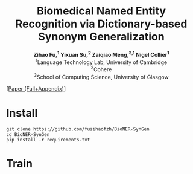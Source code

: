 # <div align="center">Biomedical Named Entity Recognition via Dictionary-based Synonym Generalization</div>
<div align="center"><b>Zihao Fu,<sup>1</sup> Yixuan Su,<sup>2</sup> Zaiqiao Meng,<sup>3,1</sup> Nigel Collier<sup>1</sup></b></div>


<div align="center">
<sup>1</sup>Language Technology Lab, University of Cambridge<br>
<sup>2</sup>Cohere<br>
<sup>3</sup>School of Computing Science, University of Glasgow
</div>

[[Paper (Full+Appendix)]](https://arxiv.org/pdf/2305.13066.pdf)


# Install 

```
git clone https://github.com/fuzihaofzh/BioNER-SynGen
cd BioNER-SynGen
pip install -r requirements.txt
```

# Train